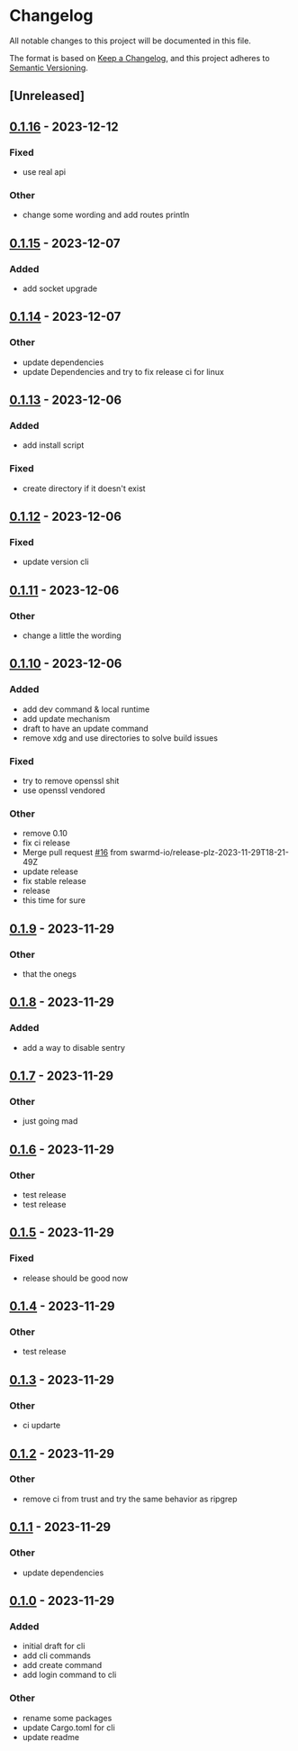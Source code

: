 # Changelog
All notable changes to this project will be documented in this file.

The format is based on [Keep a Changelog](https://keepachangelog.com/en/1.0.0/),
and this project adheres to [Semantic Versioning](https://semver.org/spec/v2.0.0.html).

## [Unreleased]

## [0.1.16](https://github.com/swarmd-io/swarmd/compare/swarmd-v0.1.15...swarmd-v0.1.16) - 2023-12-12

### Fixed
- use real api

### Other
- change some wording and add routes println

## [0.1.15](https://github.com/swarmd-io/swarmd/compare/swarmd-v0.1.14...swarmd-v0.1.15) - 2023-12-07

### Added
- add socket upgrade

## [0.1.14](https://github.com/swarmd-io/swarmd/compare/swarmd-v0.1.13...swarmd-v0.1.14) - 2023-12-07

### Other
- update dependencies
- update Dependencies and try to fix release ci for linux

## [0.1.13](https://github.com/swarmd-io/swarmd/compare/swarmd-v0.1.12...swarmd-v0.1.13) - 2023-12-06

### Added
- add install script

### Fixed
- create directory if it doesn't exist

## [0.1.12](https://github.com/swarmd-io/swarmd/compare/swarmd-v0.1.11...swarmd-v0.1.12) - 2023-12-06

### Fixed
- update version cli

## [0.1.11](https://github.com/swarmd-io/swarmd/compare/swarmd-v0.1.10...swarmd-v0.1.11) - 2023-12-06

### Other
- change a little the wording

## [0.1.10](https://github.com/swarmd-io/swarmd/compare/swarmd-v0.1.9...swarmd-v0.1.10) - 2023-12-06

### Added
- add dev command & local runtime
- add update mechanism
- draft to have an update command
- remove xdg and use directories to solve build issues

### Fixed
- try to remove openssl shit
- use openssl vendored

### Other
- remove 0.10
- fix ci release
- Merge pull request [#16](https://github.com/swarmd-io/swarmd/pull/16) from swarmd-io/release-plz-2023-11-29T18-21-49Z
- update release
- fix stable release
- release
- this time for sure

## [0.1.9](https://github.com/swarmd-io/swarmd/compare/swarmd-v0.1.8...swarmd-v0.1.9) - 2023-11-29

### Other
- that the onegs

## [0.1.8](https://github.com/swarmd-io/swarmd/compare/swarmd-v0.1.7...swarmd-v0.1.8) - 2023-11-29

### Added
- add a way to disable sentry

## [0.1.7](https://github.com/swarmd-io/swarmd/compare/swarmd-v0.1.6...swarmd-v0.1.7) - 2023-11-29

### Other
- just going mad

## [0.1.6](https://github.com/swarmd-io/swarmd/compare/swarmd-v0.1.5...swarmd-v0.1.6) - 2023-11-29

### Other
- test release
- test release

## [0.1.5](https://github.com/swarmd-io/swarmd/compare/swarmd-v0.1.4...swarmd-v0.1.5) - 2023-11-29

### Fixed
- release should be good now

## [0.1.4](https://github.com/swarmd-io/swarmd/compare/swarmd-v0.1.3...swarmd-v0.1.4) - 2023-11-29

### Other
- test release

## [0.1.3](https://github.com/swarmd-io/swarmd/compare/swarmd-v0.1.2...swarmd-v0.1.3) - 2023-11-29

### Other
- ci updarte

## [0.1.2](https://github.com/swarmd-io/swarmd/compare/swarmd-v0.1.1...swarmd-v0.1.2) - 2023-11-29

### Other
- remove ci from trust and try the same behavior as ripgrep

## [0.1.1](https://github.com/swarmd-io/swarmd/compare/swarmd-v0.1.0...swarmd-v0.1.1) - 2023-11-29

### Other
- update dependencies

## [0.1.0](https://github.com/swarmd-io/swarmd/releases/tag/swarmd-v0.1.0) - 2023-11-29

### Added
- initial draft for cli
- add cli commands
- add create command
- add login command to cli

### Other
- rename some packages
- update Cargo.toml for cli
- update readme
